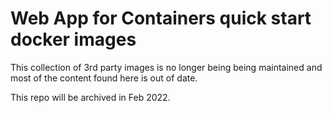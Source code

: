 # Web App for Containers quick start docker images

This collection of 3rd party images is no longer being being maintained and most of the content found here is out of date.

This repo will be archived in Feb 2022.
